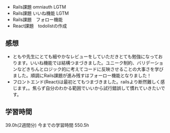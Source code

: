 - Rails課題  omniauth LGTM
- Rails課題  いいね機能 LGTM
- Rails課題　フォロー機能
- React課題　todolistの作成

## 感想
- ともや先生にとても細やかなレビューをしていただきとても勉強になっております。いいね機能では結構つまづきました。ユニーク制約、バリデーションなどきちんとロジック的に考えてコードに反映させることの大事さを学びました。順調にRails課題が進み残すはフォーロー機能となりました！
- フロントエンド(React)は最初とてもつまづきました。railsより断然難しく感じます。。焦らず自分のわかる範囲でいいから試行錯誤して慣れていきたいです。

## 学習時間
39.0h(2週間分) 今までの学習時間 550.5h
